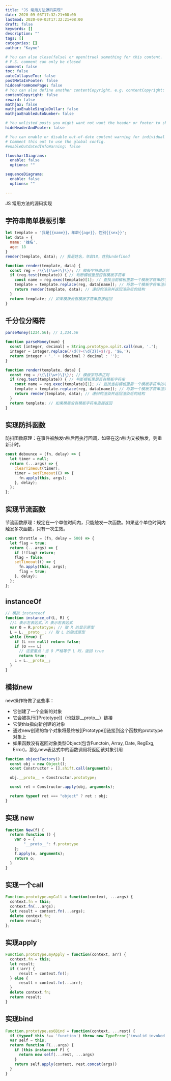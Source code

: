 ```yaml
---
title: "JS 常用方法源码实现"
date: 2020-09-03T17:32:21+08:00
lastmod: 2020-09-03T17:32:21+08:00
draft: false
keywords: []
description: ""
tags: []
categories: []
author: "Kayne"

# You can also close(false) or open(true) something for this content.
# P.S. comment can only be closed
comment: false
toc: false
autoCollapseToc: false
postMetaInFooter: false
hiddenFromHomePage: false
# You can also define another contentCopyright. e.g. contentCopyright: "This is another copyright."
contentCopyright: false
reward: false
mathjax: false
mathjaxEnableSingleDollar: false
mathjaxEnableAutoNumber: false

# You unlisted posts you might want not want the header or footer to show
hideHeaderAndFooter: false

# You can enable or disable out-of-date content warning for individual post.
# Comment this out to use the global config.
#enableOutdatedInfoWarning: false

flowchartDiagrams:
  enable: false
  options: ""

sequenceDiagrams: 
  enable: false
  options: ""

---
```


JS 常用方法的源码实现

<!--more-->

## 字符串简单模板引擎

```js
let template = '我是{{name}}，年龄{{age}}，性别{{sex}}';
let data = {
  name: '姓名',
  age: 18
}
render(template, data); // 我是姓名，年龄18，性别undefined
```

```js
function render(template, data) {
  const reg = /\{\{(\w+)\}\}/; // 模板字符串正则
  if (reg.test(template)) { // 判断模板里是否有模板字符串
    const name = reg.exec(template)[1]; // 查找当前模板里第一个模板字符串的字段
    template = template.replace(reg, data[name]); // 将第一个模板字符串渲染
    return render(template, data); // 递归的渲染并返回渲染后的结构
  }
  return template; // 如果模板没有模板字符串直接返回
}
```

## 千分位分隔符

```js
parseMoney(1234.56); // 1,234.56

function parseMoney(num) {
  const [integer, decimal] = String.prototype.split.call(num, '.');
  integer = integer.replace(/\d(?=(\d{3})+$)/g, '$&,');
  return integer + '.' + (decimal ? decimal : '');
}
```

```js
function render(template, data) {
  const reg = /\{\{(\w+)\}\}/; // 模板字符串正则
  if (reg.test(template)) { // 判断模板里是否有模板字符串
    const name = reg.exec(template)[1]; // 查找当前模板里第一个模板字符串的字段
    template = template.replace(reg, data[name]); // 将第一个模板字符串渲染
    return render(template, data); // 递归的渲染并返回渲染后的结构
  }
  return template; // 如果模板没有模板字符串直接返回
}
```

## 实现防抖函数

防抖函数原理：在事件被触发n秒后再执行回调，如果在这n秒内又被触发，则重新计时。

```js
const debounce = (fn, delay) => {
  let timer = null;
  return (...args) => {
    clearTimeout(timer);
    timer = setTimeout(() => {
      fn.apply(this, args);
    }, delay);
  };
};
```

## 实现节流函数

节流函数原理：规定在一个单位时间内，只能触发一次函数。如果这个单位时间内触发多次函数，只有一次生效。

```js
const throttle = (fn, delay = 500) => {
  let flag = true;
  return (...args) => {
    if (!flag) return;
    flag = false;
    setTimeout(() => {
      fn.apply(this, args);
      flag = true;
    }, delay);
  };
};
```

## instanceOf

```js
// 模拟 instanceof
function instance_of(L, R) {
  //L 表示左表达式，R 表示右表达式
  var O = R.prototype; // 取 R 的显示原型
  L = L.__proto__; // 取 L 的隐式原型
  while (true) {
    if (L === null) return false;
    if (O === L)
      // 这里重点：当 O 严格等于 L 时，返回 true
      return true;
    L = L.__proto__;
  }
}
```

## 模拟new

new操作符做了这些事：

* 它创建了一个全新的对象
* 它会被执行[[Prototype]]（也就是__proto__）链接
* 它使this指向新创建的对象
* 通过new创建的每个对象将最终被[[Prototype]]链接到这个函数的prototype对象上
* 如果函数没有返回对象类型Object(包含Functoin, Array, Date, RegExg, Error)，那么new表达式中的函数调用将返回该对象引用

```js
function objectFactory() {
  const obj = new Object();
  const Constructor = [].shift.call(arguments);

  obj.__proto__ = Constructor.prototype;

  const ret = Constructor.apply(obj, arguments);

  return typeof ret === "object" ? ret : obj;
}
```

## 实现 new

```js
function New(f) {
  return function () {
    var o = {
        "__proto__": f.prototype
    };
    f.apply(o, arguments);
    return o;
  }
}
```

## 实现一个call

```js
Function.prototype.myCall = function(context, ...args) {
  context.fn = this;
  context.fn(...args);
  let result = context.fn(...args);
  delete context.fn;
  return result;
};
```

## 实现apply

```js
Function.prototype.myApply = function(context, arr) {
  context.fn = this;
  let result;
  if (!arr) {
      result = context.fn();
  } else {
      result = context.fn(...arr);
  }
  delete context.fn;
  return result;
}
```

## 实现bind

```js
Function.prototype.es6Bind = function(context, ...rest) {
  if (typeof this !== 'function') throw new TypeError('invalid invoked!');
  var self = this;
  return function F(...args) {
    if (this instanceof F) {
      return new self(...rest, ...args)
    }
    return self.apply(context, rest.concat(args))
  }
}
```